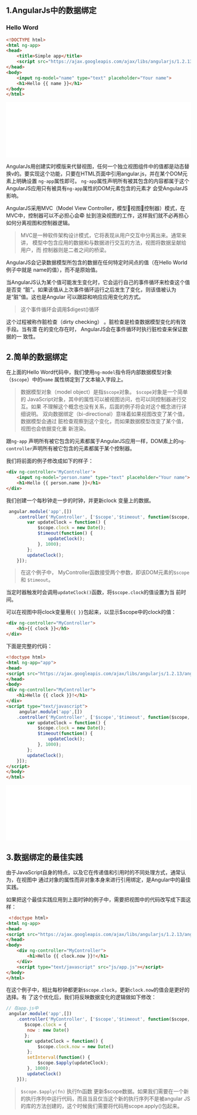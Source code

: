 ## 1.AngularJs中的数据绑定

### Hello Word

```html
<!DOCTYPE html>
<html ng-app>
<head>
    <title>Simple app</title>
    <script src="https://ajax.googleapis.com/ajax/libs/angularjs/1.2.13/angular.js"></script>
</head>
<body>
    <input ng-model="name" type="text" placeholder="Your name">
    <h1>Hello {{ name }}</h1>
</body>
</html>
```

<iframe frameborder="0" width="100%" src="partial/notes/angular/iframe/1.1.1.1.html">
</iframe>

AngularJs用创建实时模版来代替视图，任何一个独立视图组件中的值都是动态替换v的。要实现这个功能，只要在HTML页面中引用angular.js，并在某个DOM元素上明确设置
`ng-app`属性即可。 `ng-app`属性声明所有被其包含的内容都属于这个AngularJS应用只有被具有`ng-app`属性的DOM元素包含的元素才
会受AngularJS影响。

AngularJS采用MVC（Model View Controller，模型视图控制器）模式，在MVC中，控制器可以不必担心会牵
扯到渲染视图的工作，这样我们就不必再担心如何分离视图和控制器逻辑。

> MVC是一种软件架构设计模式，它将表现从用户交互中分离出来。通常来讲，
模型中包含应用的数据和与数据进行交互的方法，视图将数据呈献给用户，而
控制器则是二者之间的桥梁。

AngularJS会记录数据模型所包含的数据在任何特定时间点的值（在Hello World例子中就是
name的值），而不是原始值。

当AngularJS认为某个值可能发生变化时，它会运行自己的事件循环来检查这个值是否变
“脏”。如果该值从上次事件循环运行之后发生了变化，则该值被认为是“脏”值。这也是Angular
可以跟踪和响应应用变化的方式。

> 这个事件循环会调用$digest()循环


这个过程被称作脏检查（dirty checking） 。脏检查是检查数据模型变化的有效手段。当有潜
在的变化存在时， AngularJS会在事件循环时执行脏检查来保证数据的一
致性。


## 2.简单的数据绑定

在上面的Hello Word代码中，我们使用`ng-model`指令将内部数据模型对象（`$scope`）中的`name`
属性绑定到了文本输入字段上。

> 数据模型对象（model object）是指`$scope`对象。 `$scope`对象是一个简单的
JavaScript对象，其中的属性可以被视图访问，也可以同控制器进行交互。如果
不理解这个概念也没有关系，后面的例子将会对这个概念进行详细说明。
双向数据绑定（bi-directional）意味着如果视图改变了某个值，数据模型会通过
脏检查观察到这个变化，而如果数据模型改变了某个值，视图也会依据变化重
新渲染。

跟`ng-app` 声明所有被它包含的元素都属于AngularJS应用一样，DOM素上的`ng-controller`声明所有被它包含的元素都属于某个控制器。

我们将前面的例子修改成如下的样子：

``` html
<div ng-controller='MyController'>
    <input ng-model="person.name" type="text" placeholder="Your name">
    <h1>Hello {{ person.name }}</h1>
</div>
```

我们创建一个每秒钟走一步的时钟，并更新clock
变量上的数据。
```js
 angular.module('app',[])
    .controller('MyController', ['$scope','$timeout', function($scope, $timeout){
        var updateClock = function() {
            $scope.clock = new Date();
            $timeout(function() {
                updateClock();
            }, 1000);
        };
        updateClock();
    }]);
```

> 在这个例子中， MyController函数接受两个参数，即该DOM元素的`$scope`和
`$timeout`。

当定时器触发时会调用`updateClock()`函数，将`$scope.clock`的值设置为当
前时间。

可以在视图中将clock变量用`{{ }}`包起来，以显示$scope中的clock的值：

```html
<div ng-controller="MyController">
    <h5>{{ clock }}</h5>
</div>
```

下面是完整的代码：

```html
<!doctype html>
<html ng-app="app">
<head>
<script src="https://ajax.googleapis.com/ajax/libs/angularjs/1.2.13/angular.js"></script>
</head>
<body>
<div ng-controller="MyController">
    <h1>Hello {{ clock }}!</h1>
</div>
<script type="text/javascript">
     angular.module('app',[])
    .controller('MyController', ['$scope','$timeout', function($scope, $timeout){
        var updateClock = function() {
            $scope.clock = new Date();
            $timeout(function() {
                updateClock();
            }, 1000);
        };
        updateClock();
    }]);
</script>
</body>
</html>
```

<iframe frameborder="0" width="100%" src="partial/notes/angular/iframe/1.1.1.2.html">
</iframe>

## 3.数据绑定的最佳实践

由于JavaScript自身的特点，以及它在传递值和引用时的不同处理方式，通常认为，在视图中
通过对象的属性而非对象本身来进行引用绑定，是Angular中的最佳实践。

如果把这个最佳实践应用到上面时钟的例子中，需要把视图中的代码改写成下面这样：

```html
 <!doctype html>
<html ng-app>
<head>
<script src="https://ajax.googleapis.com/ajax/libs/angularjs/1.2.13/angular.js"></script>
</head>
<body>
    <div ng-controller="MyController">
        <h1>Hello {{ clock.now }}!</h1>
    </div>
    <script type="text/javascript" src="js/app.js"></script>
</body>
</html>
```

在这个例子中，相比每秒钟都更新`$scope.clock`，更新`clock.now`的值会是更好的选择。有
了这个优化后，我们将反映数据变化的逻辑做如下修改：

```js
// 在app.js中
 angular.module('app',[])
    .controller('MyController', ['$scope','$timeout', function($scope, $timeout){
       $scope.clock = {
        now : new Date()
       };
       var updateClock = function() {
            $scope.clock.now = new Date()
        };
        setInterval(function() {
            $scope.$apply(updateClock);
        }, 1000);
        updateClock()
    }]);
```

> `$scope.$apply(fn)` 执行fn函数 更新$scope数据。如果我们需要在一个新的执行序列中运行代码，而且当且仅当这个新的执行序列不是被angular JS的库的方法创建的，这个时候我们需要将代码用scope.apply()包起来。